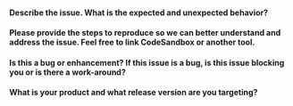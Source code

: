 <!-- Please populate the PatternFly issue template so we can learn more about your needs. -->

#### Describe the issue. What is the expected and unexpected behavior?

<!-- Patternfly-React Codesandbox template: https://codesandbox.io/s/recursing-khorana-kmind -->
#### Please provide the steps to reproduce so we can better understand and address the issue. Feel free to link CodeSandbox or another tool.

#### Is this a bug or enhancement? If this issue is a bug, is this issue blocking you or is there a work-around?

#### What is your product and what release version are you targeting?

